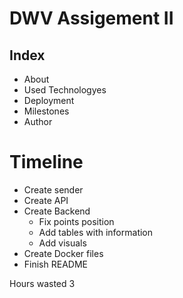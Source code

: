 # DWV Assigement II
## Index
- About
- Used Technologyes
- Deployment
- Milestones
- Author
# Timeline
- Create sender
- Create API
- Create Backend
    - Fix points position
    - Add tables with information
    - Add visuals
- Create Docker files
- Finish README

Hours wasted 3
